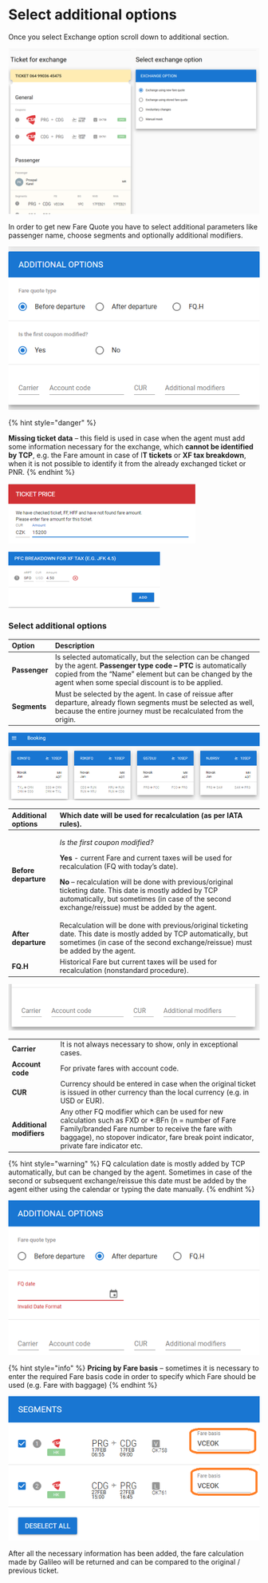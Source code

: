 # Select additional options

Once you select Exchange option scroll down to additional section.

![](../../.gitbook/assets/image%20%2867%29.png)

In order to get new Fare Quote you have to select additional parameters like passenger name, choose segments and optionally additional modifiers.

![](../../.gitbook/assets/image%20%2875%29.png)

{% hint style="danger" %}
  
**Missing ticket data** – this field is used in case when the agent must add some information necessary for the exchange, which **cannot be identified by TCP**, e.g. the Fare amount in case of I**T tickets** or **XF tax breakdown**, when it is not possible to identify it from the already exchanged ticket or PNR.
{% endhint %}

![](../../.gitbook/assets/image%20%2870%29.png)

![](../../.gitbook/assets/image%20%2844%29.png)

### Select additional options

| Option | Description |
| :--- | :--- |
| **Passenger** | Is selected automatically, but the selection can be changed by the agent. **Passenger type code – PTC** is automatically copied from the “Name” element but can be changed by the agent when some special discount is to be applied. |
| **Segments** | Must be selected by the agent. In case of reissue after departure, already flown segments must be selected as well, because the entire journey must be recalculated from the origin. |

![](../../.gitbook/assets/image%20%2879%29.png)

<table>
  <thead>
    <tr>
      <th style="text-align:left">Additional options</th>
      <th style="text-align:left">Which date will be used for recalculation (as per IATA rules).</th>
    </tr>
  </thead>
  <tbody>
    <tr>
      <td style="text-align:left"><b>Before departure</b>
      </td>
      <td style="text-align:left">
        <p><em>Is the first coupon modified?</em>
        </p>
        <p><b>Yes</b> - current Fare and current taxes will be used for recalculation
          (FQ with today&#x2019;s date).</p>
        <p><b>No</b> &#x2013; recalculation will be done with previous/original ticketing
          date. This date is mostly added by TCP automatically, but sometimes (in
          case of the second exchange/reissue) must be added by the agent.</p>
      </td>
    </tr>
    <tr>
      <td style="text-align:left"><b>After departure</b>
      </td>
      <td style="text-align:left">Recalculation will be done with previous/original ticketing date. This
        date is mostly added by TCP automatically, but sometimes (in case of the
        second exchange/reissue) must be added by the agent.</td>
    </tr>
    <tr>
      <td style="text-align:left"><b>FQ.H</b>
      </td>
      <td style="text-align:left">Historical Fare but current taxes will be used for recalculation (nonstandard
        procedure).</td>
    </tr>
  </tbody>
</table>

![](../../.gitbook/assets/image%20%2853%29.png)

|  |  |
| :--- | :--- |
| **Carrier** | It is not always necessary to show, only in exceptional cases. |
| **Account code** | For private fares with account code. |
| **CUR** | Currency should be entered in case when the original ticket is issued in other currency than the local currency \(e.g. in USD or EUR\). |
| **Additional modifiers** | Any other FQ modifier which can be used for new calculation such as FXD or \*:BFn \(n = number of Fare Family/branded Fare number to receive the fare with baggage\), no stopover indicator, fare break point indicator, private fare indicator etc.  |

{% hint style="warning" %}
FQ calculation date is mostly added by TCP automatically, but can be changed by the agent. Sometimes in case of the second or subsequent exchange/reissue this date must be added by the agent either using the calendar or typing the date manually.
{% endhint %}

![](../../.gitbook/assets/image%20%2881%29.png)

{% hint style="info" %}
**Pricing by Fare basis** – sometimes it is necessary to enter the required Fare basis code in order to specify which Fare should be used \(e.g. Fare with baggage\)
{% endhint %}

![](../../.gitbook/assets/image%20%2886%29.png)

After all the necessary information has been added, the fare calculation made by Galileo will be returned and can be compared to the original / previous ticket.

